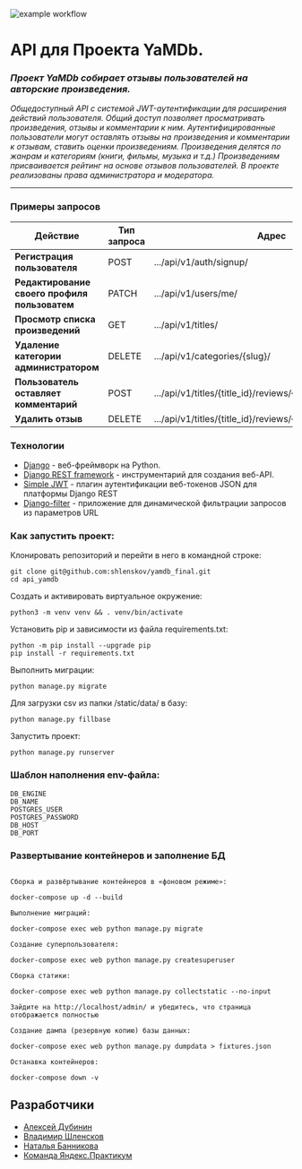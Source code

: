 ![example workflow](https://github.com/shlenskov/yamdb_final/actions/workflows/yamdb_workflow.yml/badge.svg)

# API для Проекта YaMDb.
### *Проект YaMDb собирает отзывы пользователей на авторские произведения.*

*Общедоступный API с системой JWT-аутентификации для расширения действий пользователя.
Общий доступ позволяет просматривать произведения, отзывы и комментарии к ним.
Аутентифицированные пользователи могут оставлять отзывы на произведения и комментарии к отзывам, ставить оценки произведениям.
Произведения делятся по жанрам и категориям (книги, фильмы, музыка и т.д.)
Произведениям присваивается рейтинг на основе отзывов пользователей.
В проекте реализованы права администратора и модератора.*
***


### Примеры запросов

|Действие|Тип запроса|Адрес|
|---|---|---|
|__Регистрация пользователя__|POST| .../api/v1/auth/signup/|
|__Редактирование своего профиля пользоватем__|PATCH| .../api/v1/users/me/|
|__Просмотр списка произведений__|GET| .../api/v1/titles/|
|__Удаление категории администратором__|DELETE| .../api/v1/categories/{slug}/|
|__Пользователь оставляет комментарий__|POST| .../api/v1/titles/{title_id}/reviews/{review_id}/comments/|
|__Удалить отзыв__|DELETE| .../api/v1/titles/{title_id}/reviews/{review_id}/|



### Технологии

- [Django] - веб-фреймворк на Python.
- [Django REST framework] - инструментарий для создания веб-API.
- [Simple JWT] - плагин аутентификации веб-токенов JSON для платформы Django REST
- [Django-filter] - приложение для динамической фильтрации запросов из параметров URL

### Как запустить проект:

Клонировать репозиторий и перейти в него в командной строке:

```
git clone git@github.com:shlenskov/yamdb_final.git
cd api_yamdb
```

Cоздать и активировать виртуальное окружение:

```
python3 -m venv venv && . venv/bin/activate
```

Установить pip и зависимости из файла requirements.txt:

```
python -m pip install --upgrade pip
pip install -r requirements.txt
```

Выполнить миграции:

```
python manage.py migrate
```

Для загрузки csv из папки /static/data/ в базу:

```
python manage.py fillbase
```

Запустить проект:

```
python manage.py runserver
```

### Шаблон наполнения env-файла:

```
DB_ENGINE
DB_NAME
POSTGRES_USER
POSTGRES_PASSWORD
DB_HOST
DB_PORT

```

### Развертывание контейнеров и заполнение БД

```

Сборка и развёртывание контейнеров в «фоновом режиме»:

docker-compose up -d --build

Выполнение миграций:

docker-compose exec web python manage.py migrate

Создание суперпользователя:

docker-compose exec web python manage.py createsuperuser

Сборка статики:

docker-compose exec web python manage.py collectstatic --no-input

Зайдите на http://localhost/admin/ и убедитесь, что страница отображается полностью

Создание дампа (резервную копию) базы данных:

docker-compose exec web python manage.py dumpdata > fixtures.json 

Останавка контейнеров:

docker-compose down -v

```

## Разработчики

- [Алексей Дубинин]
- [Владимир Шленсков]
- [Наталья Банникова]
- [Команда Яндекс.Практикум]

[//]: #

   [Django REST framework]: <https://www.django-rest-framework.org/>
   [Django]: <https://www.djangoproject.com/>
   [Simple JWT]: <https://pypi.org/project/djangorestframework-simplejwt/>
   [Django-filter]: <https://pypi.org/project/django-filter/2.4.0/>

   [Наталья Банникова]: <https://github.com/natalie731>
   [Алексей Дубинин]: <https://github.com/devdub>
   [Владимир Шленсков]: <https://github.com/shlenskov>
   [Команда Яндекс.Практикум]: <https://practicum.yandex.ru/>